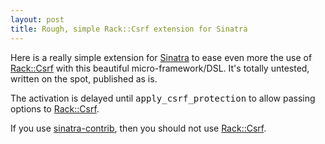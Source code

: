 ```yaml
---
layout: post
title: Rough, simple Rack::Csrf extension for Sinatra
---
```

Here is a really simple extension for [Sinatra](http://www.sinatrarb.com/) to
ease even more the use of [Rack::Csrf](https://github.com/baldowl/rack_csrf)
with this beautiful micro-framework/DSL. It's totally untested, written on the
spot, published as is.

<script src="https://gist.github.com/958530.js?file=csrf.rb">false;</script>

The activation is delayed until <tt>apply_csrf_protection</tt> to allow
passing options to [Rack::Csrf](https://github.com/baldowl/rack_csrf).

<script src="https://gist.github.com/958530.js?file=classic_app.rb">false;</script>

<script src="https://gist.github.com/958530.js?file=modular_app.rb">false;</script>

If you use [sinatra-contrib](https://github.com/sinatra/sinatra-contrib), then
you should not use [Rack::Csrf](https://github.com/baldowl/rack_csrf).
